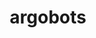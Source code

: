 ---
title: "argobots"
layout: cache
categories: [package, v0.18.1]
meta: {"versions": ["1.1"], "compilers": ["gcc@=7.5.0"], "oss": ["ubuntu18.04"], "platforms": ["linux"], "targets": ["x86_64"], "stacks": ["data-vis-sdk", "e4s", "root"], "num_specs": 1, "num_specs_by_stack": {"root": 1, "e4s": 1, "data-vis-sdk": 1}}
spec_details: [{"hash": "hwloquk54uik7qmiihwjvw7gx7n647vk", "compiler": "gcc@=7.5.0", "versions": ["1.1"], "os": "ubuntu18.04", "platform": "linux", "target": "x86_64", "variants": ["~affinity", "~debug", "+perf", "stackguard=none", "~stackunwind", "~tool", "~valgrind"], "stacks": ["root", "e4s", "data-vis-sdk"], "size": "-", "tarball": "https://binaries.spack.io/v0.18.1/build_cache/linux-ubuntu18.04-x86_64/gcc-7.5.0/argobots-1.1/linux-ubuntu18.04-x86_64-gcc-7.5.0-argobots-1.1-hwloquk54uik7qmiihwjvw7gx7n647vk.spack"}]
---